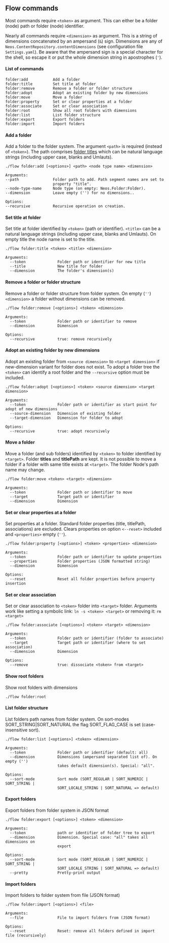 ## Flow commands

Most commands require `<token>` as argument. This can either be a folder (node) path or folder (node)
identifier. 

Nearly all commands require `<dimension>` as argument. This is a string of dimensions concatenated by an 
ampersand (`&`) sign. Dimensions are any of `Neos.ContentRepository.contentDimensions` (see configuration
file `Settings.yaml`). Be aware that the ampersand sign is a special character for the shell, so escape
it or put the whole dimension string in apostrophes (`'`).

#### List of commands

    folder:add           Add a folder
    folder:title         Set title at folder
    folder:remove        Remove a folder or folder structure
    folder:adopt         Adopt an existing folder by new dimensions
    folder:move          Move a folder
    folder:property      Set or clear properties at a folder
    folder:associate     Set or clear association
    folder:root          Show all root folders with dimensions
    folder:list          List folder structure
    folder:export        Export folders
    folder:import        Import folders

#### Add a folder

Add a folder to the folder system. The argument `<path>` is required (instead of `<token>`). The path
comprises [folder titles](../Readme.md/#Folder-title-and-folder-title-path) which can be natural language 
strings (including upper case, blanks and Umlauts).

    ./flow folder:add [<options>] <path> <node type name> <dimension>
    
    Arguments:
    --path               Folder path to add. Path segment names are set to 
                         property "title".
    --node-type-name     Node type (on empty: Neos.Folder:Folder).
    --dimension          Leave empty ('') for no dimensions..
    
    Options:
    --recursive          Recursive operation on creation.

#### Set title at folder

Set title at folder identified by `<token>` (path or identifier). `<title>` can be a natural
language strings (including upper case, blanks and Umlauts). On empty title the node name is
set to the title.

    ./flow folder:title <token> <title> <dimension>
    
    Arguments:
      --token              Folder path or identifier for new title
      --title              New title for folder
      --dimension          The folder's dimension(s)

#### Remove a folder or folder structure

Remove a folder or folder structure from folder system. On empty (`''`) `<dimension>` a folder
without dimensions can be removed.

    ./flow folder:remove [<options>] <token> <dimension>
    
    Arguments:
      --token              Folder path or identifier to remove
      --dimension          Dimension

    Options:
      --recursive          true: remove recursively

#### Adopt an existing folder by new dimensions

Adopt an existing folder from `<source dimension>` to `<target dimension>` if new-dimension
variant for folder does not exist. To adopt a folder tree the `<token>` can identify a root
folder and the `--recursive` option must be included.

    ./flow folder:adopt [<options>] <token> <source dimension> <target dimension>
    
    Arguments:
      --token              Folder path or identifier as start point for adopt of new dimensions
      --source-dimension   Dimension of existing folder
      --target-dimension   Dimension for folder to adopt
    
    Options:
      --recursive          true: adopt recursively

#### Move a folder

Move a folder (and sub folders) identified by `<token>` to folder identified by `<target>`.
Folder **titles** and **titlePath** are kept. It is not possible to move a folder if a folder
with same title exists at `<target>`. The folder Node's path name may change. 

    ./flow folder:move <token> <target> <dimension>
    
    Arguments:
      --token              Folder path or identifier to move
      --target             Target path or identifier
      --dimension          Dimension

#### Set or clear properties at a folder

Set properties at a folder. Standard folder properties (title, titlePath, associations) are
excluded. Clears properties on option `<--reset>` included and `<properties>` empty (`''`).

    ./flow folder:property [<options>] <token> <properties> <dimension>
    
    Arguments:
      --token              Folder path or identifier to update properties
      --properties         Folder properties (JSON formatted string)
      --dimension          Dimension
    
    Options:
      --reset              Reset all folder properties before property insertion

#### Set or clear association

Set or clear association to `<token>` folder into `<target>` folder. Arguments work
like setting a symbolic link: `ln -s <token> <target>` or removing it: `rm <target>`

    ./flow folder:associate [<options>] <token> <target> <dimension>
    
    Arguments:
      --token              Folder path or identifier (folder to associate)
      --target             Target path or identifier (where to set association)
      --dimension          Dimension
    
    Options:
      --remove             true: dissociate <token> from <target>

#### Show root folders

Show root folders with dimensions

    ./flow folder:root

#### List folder structure

List folders path names from folder system. On sort-modes SORT_STRING|SORT_NATURAL
the flag SORT_FLAG_CASE is set (case-insensitive sort).

    ./flow folder:list [<options>] <token> <dimension>

    Arguments:
      --token              Folder path or identifier (default: all)
      --dimension          Dimensions (ampersand separated list of). On empty ('')
                           takes default dimension(s). Special: "all".
    
    Options:
      --sort-mode          Sort mode (SORT_REGULAR | SORT_NUMERIC | SORT_STRING |
                           SORT_LOCALE_STRING | SORT_NATURAL => default)

#### Export folders

Export folders from folder system in JSON format

    ./flow folder:export [<options>] <token> <dimension>

    Arguments:
      --token              path or identifier of folder tree to export
      --dimension          Dimension. Special case: "all" takes all dimensions on
                           export
    
    Options:
      --sort-mode          Sort mode (SORT_REGULAR | SORT_NUMERIC | SORT_STRING | 
                           SORT_LOCALE_STRING | SORT_NATURAL => default)
      --pretty             Pretty-print output

#### Import folders

Import folders to folder system from file (JSON format)

    ./flow folder:import [<options>] <file>

    Arguments:
      --file               File to import folders from (JSON format)
    
    Options:
      --reset              Reset: remove all folders defined in import file (recursively)

